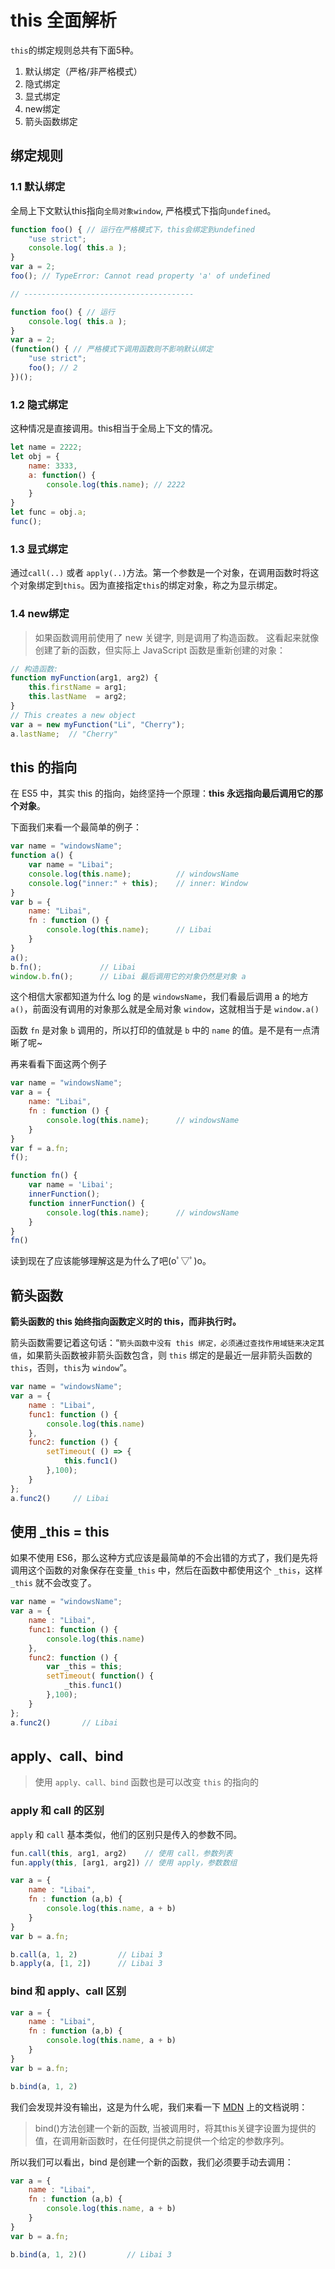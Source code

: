 # this 全面解析

`this`的绑定规则总共有下面5种。

1. 默认绑定（严格/非严格模式）
2. 隐式绑定
3. 显式绑定
4. new绑定
5. 箭头函数绑定

## 绑定规则

### 1.1 默认绑定
全局上下文默认this指向`全局对象window`, 严格模式下指向`undefined`。
```js
function foo() { // 运行在严格模式下，this会绑定到undefined
    "use strict";
    console.log( this.a );
}
var a = 2;
foo(); // TypeError: Cannot read property 'a' of undefined

// --------------------------------------

function foo() { // 运行
    console.log( this.a );
}
var a = 2;
(function() { // 严格模式下调用函数则不影响默认绑定
    "use strict";
    foo(); // 2
})();
```

### 1.2 隐式绑定
这种情况是直接调用。this相当于全局上下文的情况。
```js
let name = 2222;
let obj = {
    name: 3333,
    a: function() {
        console.log(this.name); // 2222
    }
}
let func = obj.a;
func();         
```

### 1.3 显式绑定
通过`call(..)` 或者 `apply(..)`方法。第一个参数是一个对象，在调用函数时将这个对象绑定到`this`。因为直接指定`this`的绑定对象，称之为显示绑定。

### 1.4 new绑定
> 如果函数调用前使用了 new 关键字, 则是调用了构造函数。
> 这看起来就像创建了新的函数，但实际上 JavaScript 函数是重新创建的对象：
```js
// 构造函数:
function myFunction(arg1, arg2) {
    this.firstName = arg1;
    this.lastName  = arg2;
}
// This creates a new object
var a = new myFunction("Li", "Cherry");
a.lastName;  // "Cherry"
```

## this 的指向

在 ES5 中，其实 this 的指向，始终坚持一个原理：**this 永远指向最后调用它的那个对象**。

下面我们来看一个最简单的例子：
```js
var name = "windowsName";
function a() {
    var name = "Libai";
    console.log(this.name);          // windowsName
    console.log("inner:" + this);    // inner: Window
}
var b = {
    name: "Libai",
    fn : function () {
        console.log(this.name);      // Libai
    }
}
a();
b.fn();             // Libai
window.b.fn();      // Libai 最后调用它的对象仍然是对象 a
```
这个相信大家都知道为什么 log 的是 `windowsName`，我们看最后调用 a 的地方 `a()`，前面没有调用的对象那么就是全局对象 `window`，这就相当于是 `window.a()`  

函数 `fn` 是对象 `b` 调用的，所以打印的值就是 `b` 中的 `name` 的值。是不是有一点清晰了呢~

再来看看下面这两个例子
```js
var name = "windowsName";
var a = {
    name: "Libai",
    fn : function () {
        console.log(this.name);      // windowsName
    }
}
var f = a.fn;
f();

function fn() {
    var name = 'Libai';
    innerFunction();
    function innerFunction() {
        console.log(this.name);      // windowsName
    }
}
fn()
```
读到现在了应该能够理解这是为什么了吧(oﾟ▽ﾟ)o。



## 箭头函数

**箭头函数的 this 始终指向函数定义时的 this，而非执行时。** 

箭头函数需要记着这句话：“`箭头函数中没有 this 绑定，必须通过查找作用域链来决定其值`，如果箭头函数被非箭头函数包含，则 `this` 绑定的是最近一层非箭头函数的 `this`，否则，`this`为 `window`”。

```js
var name = "windowsName";
var a = {
    name : "Libai",
    func1: function () {
        console.log(this.name)     
    },
    func2: function () {
        setTimeout( () => {
            this.func1()
        },100);
    }
};
a.func2()     // Libai
```

## 使用 _this = this
如果不使用 ES6，那么这种方式应该是最简单的不会出错的方式了，我们是先将调用这个函数的对象保存在变量`_this` 中，然后在函数中都使用这个 `_this`，这样 `_this` 就不会改变了。

```js
var name = "windowsName";
var a = {
    name : "Libai",
    func1: function () {
        console.log(this.name)     
    },
    func2: function () {
        var _this = this;
        setTimeout( function() {
            _this.func1()
        },100);
    }
};
a.func2()       // Libai
```


## apply、call、bind
> 使用 `apply、call、bind` 函数也是可以改变 `this` 的指向的

### apply 和 call 的区别

`apply` 和 `call` 基本类似，他们的区别只是传入的参数不同。

```js
fun.call(this, arg1, arg2)    // 使用 call，参数列表
fun.apply(this, [arg1, arg2]) // 使用 apply，参数数组

var a = {
    name : "Libai",
    fn : function (a,b) {
        console.log(this.name, a + b)
    }
}
var b = a.fn;

b.call(a, 1, 2)         // Libai 3
b.apply(a, [1, 2])      // Libai 3
```

### bind 和 apply、call 区别
```js
var a = {
    name : "Libai",
    fn : function (a,b) {
        console.log(this.name, a + b)
    }
}
var b = a.fn;

b.bind(a, 1, 2)
```

我们会发现并没有输出，这是为什么呢，我们来看一下 [MDN](https://developer.mozilla.org/zh-CN/docs/Web/JavaScript/Reference/Global_Objects/Function/bind?_blank) 上的文档说明：

> bind()方法创建一个新的函数, 当被调用时，将其this关键字设置为提供的值，在调用新函数时，在任何提供之前提供一个给定的参数序列。

所以我们可以看出，bind 是创建一个新的函数，我们必须要手动去调用：

```js
var a = {
    name : "Libai",
    fn : function (a,b) {
        console.log(this.name, a + b)
    }
}
var b = a.fn;

b.bind(a, 1, 2)()         // Libai 3
```
